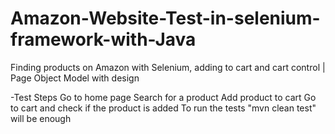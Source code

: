 # Amazon-Website-Test-in-selenium-framework-with-Java
Finding products on Amazon with Selenium, adding to cart and cart control | Page Object Model with design

-Test Steps
Go to home page
Search for a product
Add product to cart
Go to cart and check if the product is added
To run the tests
"mvn clean test" will be enough

